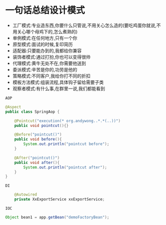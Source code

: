 # 一句话总结设计模式

* 工厂模式:专业造东西,你要什么只管说,不用关心怎么造的(要吃鸡蛋你就说,不用关心哪个母鸡下的,怎么煮熟的)
* 单例模式:在任何地方,只有一个你
* 原型模式:面试的时候,复印简历
* 适配器:只要能办到的,我都给你兼容
* 装饰者模式:通过打扮,你也可以变得很帅
* 代理模式:黄牛无处不在,你需要他送到
* 委派模式:辛苦是你的,功劳是他的
* 策略模式:不同客户,我给你打不同的折扣
* 模板方法模式:组装流程,具体钩子留给需要子类
* 观察者模式:有什么事,在群里一说,我们都能看到



`AOP` 

```java
@Aspect
public class SpringAop {

	@Pointcut("execution(* org.andywong..*.*(..))")
	public void pointcut(){}

	@Before("pointcut()")
	public void before(){
		System.out.println("pointcut before");
	}

	@After("pointcut()")
	public void after(){
		System.out.println("pointcut after");
	}
}
```



`DI`

```java
    @Autowired
    private XxExportService xxExportService;
```

`IOC`

```java
Object bean1 = app.getBean("demoFactoryBean");
```



